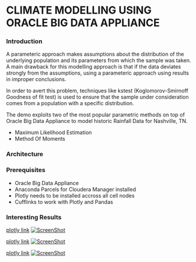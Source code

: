 # CLIMATE MODELLING USING ORACLE BIG DATA APPLIANCE

### Introduction

A parameteric approach makes assumptions about the distribution of the underlying population and its parameters from which the sample was taken. A main drawback for this modelling approach is that if the data deviates strongly from the assumptions, using a parameteric approach using results in improper conclusions.

In order to avert this problem, techniques like kstest (Koglomorov-Smirnoff Goodness of fit test) is used to ensure that the sample under consideration comes from a population with a specific distribution.

The demo exploits two of the most popular parametric methods on top of Oracle Big Data Appliance to model historic Rainfall Data for Nashville, TN.

* Maximum Likelihood Estimation
* Method Of Moments

### Architecture

### Prerequisites

* Oracle Big Data Appliance
* Anaconda Parcels for Cloudera Manager installed
* Plotly needs to be installed accross all cell nodes
* Cufflinks to work with Plotly and Pandas

### Interesting Results

[plotly link](https://plot.ly/~kpadmana/838/jan-feb-mar-apr-may-jun-jul-aug-sep-oct-nov-dec)
[![ScreenShot](https://rawgit.com/KartikPadmanabhan/Parametric-Estimation/master/html/climate-histogram.png)](https://rawgit.com/KartikPadmanabhan/Parametric-Estimation/master/html/climate-histogram.htm)

[plotly link](https://plot.ly/~kpadmana/856/-line0-line1-line0-line1-line0-line1-line0-line1-line0-line1-line0-line1-line0-l)
[![ScreenShot](https://rawgit.com/KartikPadmanabhan/Parametric-Estimation/master/html/climate-mom.png)](https://rawgit.com/KartikPadmanabhan/Parametric-Estimation/master/html/climate-mom.htm)

[plotly link](https://plot.ly/~kpadmana/858/-line0-line0-line0-line0-line0-line0-line0-line0-line0-line0-line0-line0)
[![ScreenShot](https://rawgit.com/KartikPadmanabhan/Parametric-Estimation/master/html/climate-mle.png)](https://rawgit.com/KartikPadmanabhan/Parametric-Estimation/master/html/climate-mle.htm)

